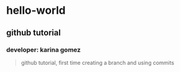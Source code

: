 # hello-world
## github tutorial
### developer: karina gomez

> github tutorial, first time creating a branch and using commits
